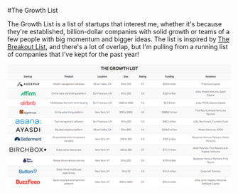 #The Growth List

The Growth List is a list of startups that interest me, whether it's because they're established, billion-dollar companies with solid growth or teams of a few people with big momentum and bigger ideas. The list is inspired by [The Breakout List](http://www.breakoutlist.com), and there's a lot of overlap, but I'm pulling from a running list of companies that I've kept for the past year!

![the-growth-list](static/img/screenshot.png)